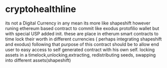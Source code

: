 # cryptohealthline
its not a Digital Currency in any mean its more like shapeshift however runing ethereum based contract to commit like exodus protofilio wallet but with special USP added init.
these are place in etherum smart contracts to time lock their worth in different currencies ( perhaps integrating shapeshift and exodus)
following that purpose of this contract should be to allow end user to easy access to self generated contract with his own self.
locking assets in a timelock,unlocking,extracting, redistributing seeds, swapping into different assets(shapeshift)
